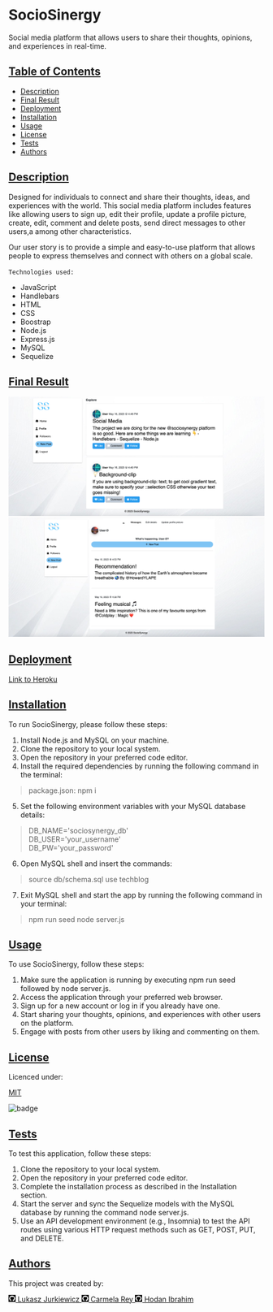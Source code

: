 # SocioSinergy

Social media platform that allows users to share their thoughts, opinions, and experiences in real-time. 




## [Table of Contents](#table-of-contents)

- [Description](#description)
- [Final Result](#final-result)
- [Deployment](#deployment)
- [Installation](#installation)
- [Usage](#usage)
- [License](#license)
- [Tests](#tests)
- [Authors](#contact)

## [Description](#table-of-contents)

Designed for individuals to connect and share their thoughts, ideas, and experiences with the world. This social media platform includes features like allowing users to sign up, edit their profile, update a profile picture, create, edit, comment and delete posts, send direct messages to other users,a among other characteristics. 

Our user story is to provide a simple and easy-to-use platform that allows people to express themselves and connect with others on a global scale.
 

`Technologies used:`

- JavaScript
- Handlebars
- HTML
- CSS
- Boostrap
- Node.js
- Express.js
- MySQL
- Sequelize


## [Final Result](#table-of-contents)

![Homepage](public/img/assets/Homepage-ss.png)
![Profile](public/img/assets/Profile-ss.png)

## [Deployment](#table-of-contents)

[Link to Heroku](https://sociosynergy1.herokuapp.com/)

## [Installation](#table-of-contents)

To run SocioSinergy, please follow these steps:

1. Install Node.js and MySQL on your machine.
2. Clone the repository to your local system.
3. Open the repository in your preferred code editor.
4. Install the required dependencies by running the following command in the terminal:

> package.json: npm i

5. Set the following environment variables with your MySQL database details:

> DB_NAME='sociosynergy_db'  
> DB_USER='your_username'  
> DB_PW='your_password'

6. Open MySQL shell and insert the commands: 

> source db/schema.sql
> use techblog

7. Exit MySQL shell and start the app by running the following command in your terminal: 

> npm run seed
> node server.js

## [Usage](#table-of-contents)

To use SocioSinergy, follow these steps:

1. Make sure the application is running by executing npm run seed followed by node server.js.
2. Access the application through your preferred web browser.
3. Sign up for a new account or log in if you already have one.
4. Start sharing your thoughts, opinions, and experiences with other users on the platform.
5. Engage with posts from other users by liking and commenting on them.


## [License](#table-of-contents)

Licenced under:

[MIT](https://choosealicense.com/licenses/MIT)

![badge](https://img.shields.io/badge/license-MIT-green>)

## [Tests](#table-of-contents)

To test this application, follow these steps:

1. Clone the repository to your local system.
2. Open the repository in your preferred code editor.
3. Complete the installation process as described in the Installation section.
4. Start the server and sync the Sequelize models with the MySQL database by running the command node server.js.
5. Use an API development environment (e.g., Insomnia) to test the API routes using various HTTP request methods such as GET, POST, PUT, and DELETE.

## [Authors](#table-of-contents)

This project was created by:

<a href="https://github.com/Abstynent">
  <img src="public/img/assets/github.png" alt="git" width="14" height="14">
  Lukasz Jurkiewicz
</a>

<a href="https://github.com/cdrcar">
  <img src="public/img/assets/github.png" alt="git" width="14" height="14">
  Carmela Rey
</a>

<a href="https://github.com/Ze7Hu">
  <img src="public/img/assets/github.png" alt="git" width="14" height="14">
  Hodan Ibrahim
</a>

